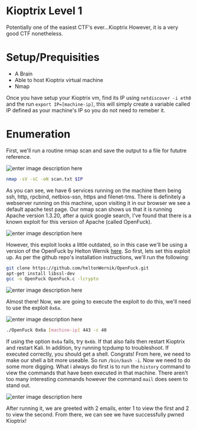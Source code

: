 # Kioptrix Level 1

Potentially one of the easiest CTF's ever...Kioptrix
However, it is a very good CTF nonetheless.

# Setup/Prequisities
- A Brain
- Able to host Kioptrix virtual machine
- Nmap

Once you have setup your Kioptrix vm, find its IP using
 `netdiscover -i eth0` and the run `export IP=[machine-ip]`, this will simply create a variable called IP defined as your machine's IP so you do not need to remeber it.

# Enumeration

First, we'll run a routine nmap scan and save the output to a file for fututre reference.

![enter image description here](https://github.com/7ud/writeups/blob/main/Vulnhub/images/VirtualBox_kali-linux-2022.3-virtualbox-amd64_26_10_2022_15_38_10.png?raw=true)

```bash
nmap -sV -sC -oN scan.txt $IP
```
As you can see, we have 6 services running on the machine them being ssh,  http, rpcbind, netbios-ssn, https and filenet-tms. There is definitely a webserver running on this machine, upon visiting it in our browser we see a default apache test page. 
Our nmap scan shows us that it is running Apache version 1.3.20, after a quick google search, I've found that there is a known exploit for this version of Apache (called OpenFuck).

![enter image description here](https://github.com/7ud/writeups/blob/main/Vulnhub/images/Screenshot%202022-10-26%20154801.png?raw=true)

However, this exploit looks a little outdated, so in this case we'll be using a version of the OpenFuck by Helton Wernik [here](https://github.com/heltonWernik/OpenLuck).
So first, lets set this exploit up. As per the github repo's installation instructions, we'll run the following:
```bash
git clone https://github.com/heltonWernik/OpenFuck.git
apt-get install libssl-dev
gcc -o OpenFuck OpenFuck.c -lcrypto
```

![enter image description here](https://github.com/7ud/writeups/blob/main/Vulnhub/images/VirtualBox_kali-linux-2022.3-virtualbox-amd64_26_10_2022_15_54_02.png?raw=true)

Almost there! Now, we are going to execute the exploit to do this, we'll need to use the exploit `0x6a`.

![enter image description here](https://github.com/7ud/writeups/blob/main/Vulnhub/images/VirtualBox_kali-linux-2022.3-virtualbox-amd64_26_10_2022_15_58_12.png?raw=true)

```bash
./OpenFuck 0x6a [machine-ip] 443 -c 40
```
If using the option `0x6a` fails, try `0x6b`. If that also fails then restart Kioptrix and restart Kali. In addition, try running tcpdump to troubleshoot.
If executed correctly, you should get a shell. Congrats!
From here, we need to make our shell a bit more useable. So run `/bin/bash -i`. Now we need to do some more digging. What i always do first is to run the `history` command to view the commands that have been executed in that machine. 
There aren't too many interesting commands however the command `mail` does seem to stand out. 

![enter image description here](https://github.com/7ud/writeups/blob/main/Vulnhub/images/VirtualBox_kali-linux-2022.3-virtualbox-amd64_26_10_2022_16_02_00.png?raw=true)

After running it, we are greeted with 2 emails, enter 1 to view the first and 2 to view the second. From there, we can see we have successfully pwned Kioptrix!
